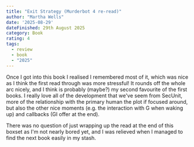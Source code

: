 ```yaml
---
title: "Exit Strategy (Murderbot 4 re-read)"
author: "Martha Wells"
date: '2025-08-29'
dateFinished: 29th August 2025
category: Book
rating: 4
tags:
  - review
  - book
  - "2025"
---
```


Once I got into this book I realised I remembered most of it, which was nice as I think the first read through was more stressful! It rounds off the whole arc nicely, and I think is probably (maybe?) my second favourite of the first books. I really love all of the development that we've seem from SecUnit, more of the relationship with the primary human the plot if focused around, but also the other nice moments (e.g. the interaction with G when waking up) and callbacks (GI offer at the end).

There was no question of just wrapping up the read at the end of this boxset as I'm not nearly bored yet, and I was relieved when I managed to find the next book easily in my stash.
